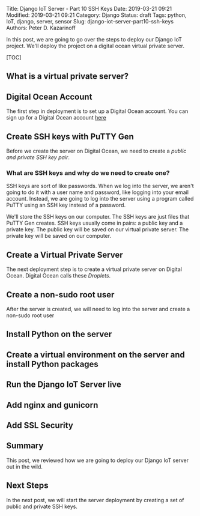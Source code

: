 Title: Django IoT Server - Part 10 SSH Keys
Date: 2019-03-21 09:21
Modified: 2019-03-21 09:21
Category: Django
Status: draft
Tags: python, IoT, django, server, sensor
Slug: django-iot-server-part10-ssh-keys
Authors: Peter D. Kazarinoff

In this post, we are going to go over the steps to deploy our Django IoT project. We'll deploy the project on a digital ocean virtual private server.

[TOC]

## What is a virtual private server?

## Digital Ocean Account

The first step in deployment is to set up a Digital Ocean account. You can sign up for a Digital Ocean account [here](#)

## Create SSH keys with PuTTY Gen

Before we create the server on Digital Ocean, we need to create a _public and private SSH key pair_. 

### What are SSH keys and why do we need to create one?

SSH keys are sort of like passwords. When we log into the server, we aren't going to do it with a user name and password, like logging into your email account. Instead, we are going to log into the server using a program called PuTTY using an SSH key instead of a password.

We'll store the SSH keys on our computer. The SSH keys are just files that PuTTY Gen creates. SSH keys usually come in pairs: a public key and a private key. The public key will be saved on our virtual private server. The private key will be saved on our computer.  

## Create a Virtual Private Server

The next deployment step is to create a virtual private server on Digital Ocean. Digital Ocean calls these _Droplets_.

## Create a non-sudo root user

After the server is created, we will need to log into the server and create a non-sudo root user

## Install Python on the server

## Create a virtual environment on the server and install Python packages

## Run the Django IoT Server live

## Add nginx and gunicorn

## Add SSL Security

## Summary

This post, we reviewed how we are going to deploy our Django IoT server out in the wild.

## Next Steps

In the next post, we will start the server deployment by creating a set of public and private SSH keys.
